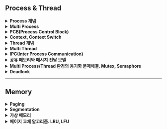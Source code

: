 ## Process & Thread

<details>
    <summary><b>Process 개념</b></summary>

### Process란?
실행중인 프로그램을 의미합니다. 디스크에 있는 실행 파일이 메모리에 올라가 CPU의 할당을 받을 수 있게 됩니다.  
프로세스는 독립적인 메모리를 할당받기 때문에, 다른 프로세스에 접근할 수 없습니다.

### Process 구성 요소
- Code 영역 : 실행할 프로그램의 명령어들이 위치하는 공간입니다.
- Data 영역 : 전역변수와 static 변수들이 위치하는 공간입니다.
- Heap 영역 : 동적으로 할당되는 데이터를 저장하는 공간입니다.
- Stack 영역 : 함수 호출에 사용되는 데이터가 위치하는 공간입니다.

### 프로세스의 상태
- new: 프로세스가 생성된 상태
- ready: CPU의 할당을 받아 running 상태가 될 준비가 완료된 상태
- running: CPU에 의해 실행되고 있는 상태
- waiting: I/O 등의 작업이 발생하길 기다리는 상태
- terminated: 프로세스가 종료된 상태

</details>

<details>
    <summary><b>Multi Process</b></summary>

### 멀티 프로세스란?
멀티 프로세스란 여러 프로세스가 협력하여 하나의 프로그램을 병렬처리하는 것을 의미합니다.  
혹은, 독립된 프로세스들이 컨텍스트 스위칭을 통해 번갈아 가며 실행되는 과정을 의미합니다.

</details>

<details>
    <summary><b>PCB(Process Control Block)</b></summary>

### PCB란?
PCB는 운영체제가 프로세스를 제어하기 위해 프로세스의 상태를 저장하는 것입니다.  
프로세스의 상태관리와 context switching을 하기 위해 필요합니다.  
프로세스가 생성 시 만들어지며 메모리에 할당됩니다.  
컨텍스트 스위칭을 위해 PCB가 사용되고, 실제 스케쥴링 시에는 PCB의 메모리 주소를 통해 스케쥴링됩니다.

### PCB 구성 요소
- PID: 프로세스 번호
- 상태: 준비, 대기, 실행 등의 상태
- Register save area: 레지스터 관련 정보
  - Program counter: 다음 실행될 명령어의 포인터
  - Stack pointer의 위치 
- Priority: 스케쥴링 우선순위
- 프로세스가 위치한 메모리 포인터
- 할당된 자원 정보
- Account: CPU 사용 시간
- I/O관련 정보
</details>

<details>
    <summary><b>Context, Context Switch</b></summary>

### Context Switch란?
Context Switch란 CPU가 실행할 프로세스 혹은 쓰레드를 교체하는 작업을 의미합니다.  
CPU가 처리할 프로세스를 교체하기 위해선 CPU가 해당 프로세스에 대한 정보를 임시로 저장해야 하는데, 이 정보를 컨텍스트라고 합니다.  
컨텍스트 스위칭을 하게 되면, 하나의 프로세스의 전체 실행동안 계속 선점하는 것에 비해 CPU를 더 효율적으로 사용할 수 있습니다.  
예를 들어, 한 프로세스가 I/O이 끝날때까지 CPU도 선점하고 있다면, 이 동안 CPU는 idle 상태가 됩니다.  
이렇게 CPU가 쉬는 시간을 활용하기 위해 컨텍스트 스위칭을 통해 다른 프로세스를 실행할 수 있게 됩니다.

### Context Switch 과정
1. 기존에 CPU에 의해 실행중이던 프로세스가 교체될 상황에 놓입니다.
   - 프로세스 최대 실행시간에 도달한 경우
   - I/O 작업이 필요한 경우
   - 인터럽트가 발생한 경우
2. 기존 프로세스에 대한 실행 정보를 PCB에 저장합니다.
3. 새로 실행될 프로세스에 대한 PCB를 통해 프로세스를 교체 실행합니다.

</details>

<details>
    <summary><b>Thread 개념</b></summary>

### 쓰레드란?
쓰레드란 프로세스 내에서 실행되는 작업의 단위를 의미합니다.  
한 프로세스 내에는 여러 쓰레드가 있을 수 있고, 프로세스의 Code, Data, Heap 영역을 공유합니다.

</details>

<details>
    <summary><b>Multi Thread</b></summary>

### 멀티 쓰레드의 장단점
- 장점
  - 멀티 프로세스에 비해 컨텍스트 스위칭 오버헤드가 더 가볍습니다. CPU가 사용했던 데이터를 캐싱하고 조회하는 것이 더 효율적이기 때문입니다.
  - 쓰레드는 프로세스 내 메모리 영역을 공유하기 때문에 쓰레드 간 통신이 간단합니다.
- 단점
  - 메모리 영역을 공유하기 때문에 쓰레드 간 동기화 문제가 발생할 수 있습니다.
  - 한 쓰레드가 비정상적으로 종료되면, 전체 프로세스에 영향이 갈 수 있습니다.
</details>

<details>
    <summary><b>IPC(Inter Process Communication)</b></summary>
</details>

<details>
    <summary><b>공유 메모리와 메시지 전달 모델</b></summary>
</details>

<details>
    <summary><b>Multi Process/Thread 환경의 동기화 문제해결. Mutex, Semaphore</b></summary>
</details>

<details>
    <summary><b>Deadlock</b></summary>
</details>

---

## Memory

<details>
    <summary><b>Paging</b></summary>
</details>

<details>
    <summary><b>Segmentation</b></summary>
</details>

<details>
    <summary><b>가상 메모리</b></summary>
</details>

<details>
    <summary><b>페이지 교체 알고리즘. LRU, LFU</b></summary>
</details>
